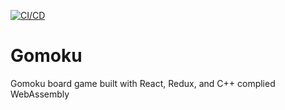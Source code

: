 [![CI/CD](https://github.com/toytag/Gomoku/actions/workflows/ci-cd.yml/badge.svg?branch=main)](https://github.com/toytag/Gomoku/actions/workflows/ci-cd.yml)

# Gomoku

Gomoku board game built with React, Redux, and C++ complied WebAssembly
